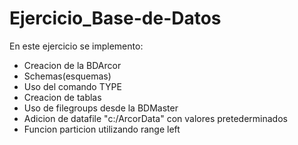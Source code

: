 # Ejercicio_Base-de-Datos
En este ejercicio se implemento:
- Creacion de la BDArcor
- Schemas(esquemas)
- Uso del comando TYPE
- Creacion de tablas
- Uso de filegroups desde la BDMaster
- Adicion de datafile "c:/ArcorData" con valores pretederminados
- Funcion particion utilizando range left


